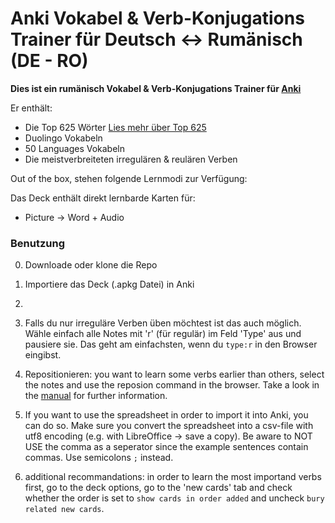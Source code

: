 Anki Vokabel & Verb-Konjugations Trainer für Deutsch <-> Rumänisch (DE - RO)
============================================

**Dies ist ein rumänisch Vokabel & Verb-Konjugations Trainer für [Anki](http://ankisrs.net)**

Er enthält:
- Die Top 625 Wörter [Lies mehr über Top 625]()
- Duolingo Vokabeln
- 50 Languages Vokabeln
- Die meistverbreiteten irregulären & reulären Verben

Out of the box, stehen folgende Lernmodi zur Verfügung:

Das Deck enthält direkt lernbarde Karten für:
* Picture -> Word + Audio


### Benutzung

0. Downloade oder klone die Repo

1. Importiere das Deck (.apkg Datei) in Anki

2. 

3. Falls du nur irreguläre Verben üben möchtest ist das auch möglich. Wähle einfach alle Notes mit 'r' (für regulär) im Feld 'Type' aus und pausiere sie. Das geht am einfachsten, wenn du `type:r` in den Browser eingibst.

4. Repositionieren: you want to learn some verbs earlier than others, select the notes and use the reposion command in the browser. Take a look in the [manual](http://ankisrs.net/docs/manual.html#other-menu-items) for further information.

5. If you want to use the spreadsheet in order to import it into Anki, you can do so. Make sure you convert the spreadsheet into a csv-file with utf8 encoding (e.g. with LibreOffice -> save a copy). Be aware to NOT USE the comma as a seperator since the example sentences contain commas. Use semicolons `;` instead.

6. additional recommandations: in order to learn the most importand verbs first, go to the deck options, go to the 'new cards' tab and check whether the order is set to `show cards in order added` and uncheck `bury related new cards`.



